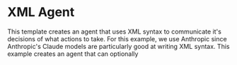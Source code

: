 # XML Agent

This template creates an agent that uses XML syntax to communicate it's decisions of what actions to take.
For this example, we use Anthropic since Anthropic's Claude models are particularly good at writing XML syntax.
This example creates an agent that can optionally
